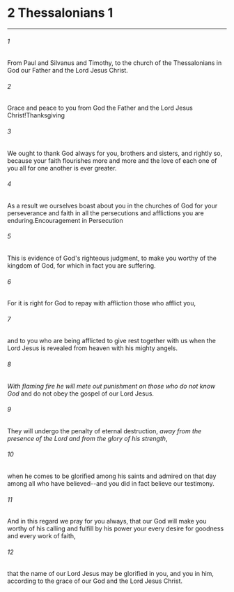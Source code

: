 # 2 Thessalonians 1
***



###### 1 
From Paul and Silvanus and Timothy, to the church of the Thessalonians in God our Father and the Lord Jesus Christ. 

###### 2 
Grace and peace to you from God the Father and the Lord Jesus Christ!Thanksgiving 

###### 3 
We ought to thank God always for you, brothers and sisters, and rightly so, because your faith flourishes more and more and the love of each one of you all for one another is ever greater. 

###### 4 
As a result we ourselves boast about you in the churches of God for your perseverance and faith in all the persecutions and afflictions you are enduring.Encouragement in Persecution 

###### 5 
This is evidence of God's righteous judgment, to make you worthy of the kingdom of God, for which in fact you are suffering. 

###### 6 
For it is right for God to repay with affliction those who afflict you, 

###### 7 
and to you who are being afflicted to give rest together with us when the Lord Jesus is revealed from heaven with his mighty angels. 

###### 8 
_With_ _flaming fire he will mete out_ _punishment_ _on those who do not know God_ and do not obey the gospel of our Lord Jesus. 

###### 9 
They will undergo the penalty of eternal destruction, _away from the presence of the Lord and from the glory of his strength_, 

###### 10 
when he comes to be glorified among his saints and admired on that day among all who have believed--and you did in fact believe our testimony. 

###### 11 
And in this regard we pray for you always, that our God will make you worthy of his calling and fulfill by his power your every desire for goodness and every work of faith, 

###### 12 
that the name of our Lord Jesus may be glorified in you, and you in him, according to the grace of our God and the Lord Jesus Christ.
